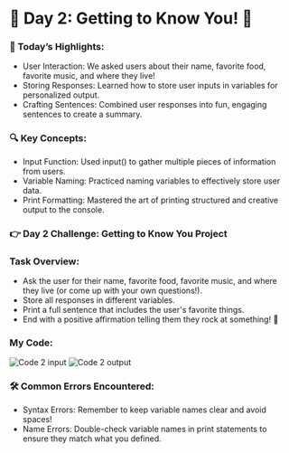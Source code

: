 # 🌟 Day 2: Getting to Know You! 🎤

### 🎊 Today’s Highlights:
* User Interaction: We asked users about their name, favorite food, favorite music, and where they live!
* Storing Responses: Learned how to store user inputs in variables for personalized output.
* Crafting Sentences: Combined user responses into fun, engaging sentences to create a summary.

### 🔍 Key Concepts:
* Input Function: Used input() to gather multiple pieces of information from users.
* Variable Naming: Practiced naming variables to effectively store user data.
* Print Formatting: Mastered the art of printing structured and creative output to the console.

### 👉 Day 2 Challenge: Getting to Know You Project
### Task Overview:

* Ask the user for their name, favorite food, favorite music, and where they live (or come up with your own questions!).
* Store all responses in different variables.
* Print a full sentence that includes the user's favorite things.
* End with a positive affirmation telling them they rock at something! 🌟
  
### My Code:
![Code 2 input](https://github.com/user-attachments/assets/064f9106-d17f-473b-9e98-226ee92cde12)                          ![Code 2 output](https://github.com/user-attachments/assets/2f306ea2-e40b-4d85-9544-364f851e97cc)

### 🛠️ Common Errors Encountered:

* Syntax Errors: Remember to keep variable names clear and avoid spaces!
* Name Errors: Double-check variable names in print statements to ensure they match what you defined.
